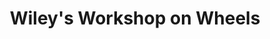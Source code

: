 ---
title: "Wiley's Workshop on Wheels"
url: /springfield/wileys-workshop-on-wheels/
shop: Supermarkt
---